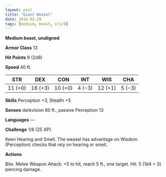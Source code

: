 ```yaml
---
layout: post
title: "Giant Weasel"
date: 2016-02-29
tags: [medium, beast, cr1/8]
---
```


**Medium beast, unaligned**

**Armor Class** 13

**Hit Points** 9 (2d8)

**Speed** 40 ft.

|   STR   |   DEX   |   CON   |   INT   |   WIS   |   CHA   |
|:-----:|:-----:|:-----:|:-----:|:-----:|:-----:|
| 11 (+0) | 16 (+3) | 10 (+0) | 4 (−3) | 12 (+1) | 5 (−3) |

**Skills** Perception +3, Stealth +5 

**Senses** darkvision 60 ft., passive Perception 13 

**Languages** — 

**Challenge** 1/8 (25 XP)

Keen Hearing and Smell. The weasel has advantage on Wisdom (Perception) checks that rely on hearing or smell. 

**Actions**

Bite. Melee Weapon Attack: +5 to hit, reach 5 ft., one target. Hit: 5 (1d4 + 3) piercing damage.
